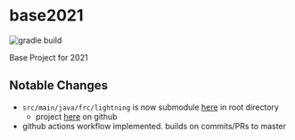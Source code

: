 # base2021

![gradle build](https://github.com/frc-862/Base2021/workflows/gradle%20build/badge.svg)

Base Project for 2021

## Notable Changes

- `src/main/java/frc/lightning` is now submodule [here](https://github.com/frc-862/base2021/tree/master/lightning) in root directory
  - project [here](https://github.com/frc-862/lightning) on github
- github actions workflow implemented. builds on commits/PRs to master

